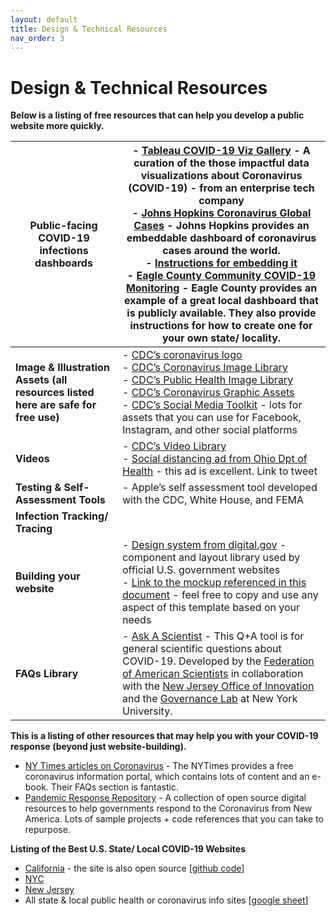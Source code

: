```yaml
---
layout: default
title: Design & Technical Resources
nav_order: 3
---
```


# Design &  Technical Resources

**Below is a listing of free resources that can help you develop a public website more quickly.**

| **Public-facing COVID-19 infections dashboards**                                  | - [Tableau COVID-19 Viz Gallery](https://public.tableau.com/en-us/s/covid-19-viz-gallery) - A curation of the those impactful data visualizations about Coronavirus (COVID-19) - from an enterprise tech company<br>- [Johns Hopkins Coronavirus Global Cases](https://coronavirus.jhu.edu/map.html) - Johns Hopkins provides an embeddable dashboard of coronavirus cases around the world.<br>    - [Instructions for embedding it](https://coronavirus.jhu.edu/map-faq)<br>- [Eagle County Community COVID-19 Monitoring](https://datastudio.google.com/u/0/reporting/1ddB1kq5h6QjTk77HltHKnho8GHnvk85e/page/plbIB) - Eagle County provides an example of a great local dashboard that is publicly available. They also provide instructions for how to create one for your own state/ locality. |
| --------------------------------------------------------------------------------- | --------------------------------------------------------------------------------------------------------------------------------------------------------------------------------------------------------------------------------------------------------------------------------------------------------------------------------------------------------------------------------------------------------------------------------------------------------------------------------------------------------------------------------------------------------------------------------------------------------------------------------------------------------------------------------------------------------------------------------------------------------------------------------------------------- |
| **Image & Illustration Assets (all resources listed here are safe for free use)** | - [CDC’s coronavirus logo](https://phil.cdc.gov/Details.aspx?pid=2871)<br>- [CDC’s Coronavirus Image Library](https://www.cdc.gov/media/subtopic/images.htm)<br>- [CDC’s Public Health Image Library](https://phil.cdc.gov/)<br>- [CDC’s Coronavirus Graphic Assets](https://www.cdc.gov/coronavirus/2019-ncov/communication/graphics.html)<br>- [CDC’s Social Media Toolkit](https://www.cdc.gov/coronavirus/2019-ncov/communication/social-media-toolkit.html) - lots for assets that you can use for Facebook, Instagram, and other social platforms                                                                                                                                                                                                                                             |
| **Videos**                                                                        | - [CDC’s Video Library](https://www.cdc.gov/coronavirus/2019-ncov/communication/videos.html)<br>- [Social distancing ad from Ohio Dpt of Health](https://twitter.com/JoshuaGrubbsPhD/status/1248317963566006272?s=20) - this ad is excellent. Link to tweet                                                                                                                                                                                                                                                                                                                                                                                                                                                                                                                                         |
| **Testing & Self-Assessment Tools**                                               | - Apple’s self assessment tool developed with the CDC, White House, and FEMA                                                                                                                                                                                                                                                                                                                                                                                                                                                                                                                                                                                                                                                                                                                        |
| **Infection Tracking/ Tracing**                                                   |                                                                                                                                                                                                                                                                                                                                                                                                                                                                                                                                                                                                                                                                                                                                                                                                     |
| **Building your website**                                                         | - [Design system from digital.gov](https://designsystem.digital.gov/) - component and layout library used by official U.S. government websites<br>- [Link to the mockup referenced in this document](https://www.figma.com/file/tP0FkObAfTwJ7wpRsAHnbp/USDR%3A-COVID-19-Website-Best-Practices?node-id=12%3A0) - feel free to copy and use any aspect of this template based on your needs                                                                                                                                                                                                                                                                                                                                                                                                          |
| **FAQs Library**                                                                  | - [Ask A Scientist](https://covid19.fas.org/l/en) - This Q+A tool is for general scientific questions about COVID-19. Developed by the [Federation of American Scientists](https://fas.org/) in collaboration with the [New Jersey Office of Innovation](http://innovation.nj.gov/) and the [Governance Lab](http://www.thegovlab.org/) at New York University.                                                                                                                                                                                                                                                                                                                                                                                                                                     |


**This is a listing of other resources that may help you with your COVID-19 response (beyond just website-building).**

- [NY Times articles on Coronavirus](https://www.nytimes.com/news-event/coronavirus) - The NYTimes provides a free coronavirus information portal, which contains lots of content and an e-book. Their FAQs section is fantastic.
- [Pandemic Response Repository](https://newamericafoundation.github.io/pandemic-response-repository/) - A collection of open source digital resources to help governments respond to the Coronavirus from New America. Lots of sample projects + code references that you can take to repurpose.


**Listing of the Best U.S. State/ Local COVID-19 Websites**

- [California](https://covid19.ca.gov/) - the site is also open source [[github code](https://github.com/cagov/covid19)]
- [NYC](https://www1.nyc.gov/site/coronavirus/index.page)
- [New Jersey](https://covid19.nj.gov/index.html)
- All state & local public health or coronavirus info sites [[google sheet](https://docs.google.com/spreadsheets/d/1oxQ54xx06u_M1UOjzwIKLcsqeVklV447HRZip-VZ_Bs/edit#gid=1590417974)]
